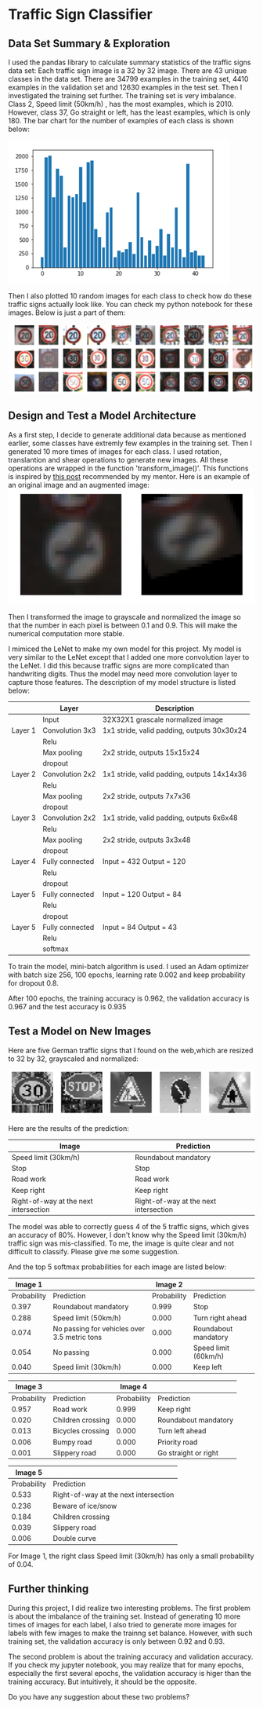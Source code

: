# Traffic Sign Classifier

## Data Set Summary & Exploration
I used the pandas library to calculate summary statistics of the traffic signs data set:
Each traffic sign image is a 32 by 32 image. There are 43 unique classes in the data set. There are 34799 examples in the training set, 4410 examples in the validation set and 12630 examples in the test set. Then I investigated the training set further. The training set is very imbalance. Class 2, Speed limit (50km/h)
 , has the most examples, which is 2010. However, class 37, Go straight or left, has the least examples, which is only 180. The bar chart for the number of examples of each class is shown below:
 
 ![barchart](https://raw.githubusercontent.com/junfeizhu/CarND-Traffic-Sign-Classifier-Project/master/images_for_writeup/barchart.png)
 
 Then I also plotted 10 random images for each class to check how do these traffic signs actually look like. You can check my python notebook for these images. Below is just a part of them:
 
 ![traffic_sign_images](https://raw.githubusercontent.com/junfeizhu/CarND-Traffic-Sign-Classifier-Project/master/images_for_writeup/traffic_sign_images.png)
 
##  Design and Test a Model Architecture
As a first step, I decide to generate additional data because as mentioned earlier, some classes have extremly few examples in the training set. Then I generated 10 more times of images for each class. I used rotation, translantion and shear operations to generate new images. All these operations are wrapped in the function 'transform_image()'. This functions is inspired by [this post](https://chatbotslife.com/using-augmentation-to-mimic-human-driving-496b569760a9) recommended by my mentor. Here is an example of an original image and an augmented image:
![data_aug](https://raw.githubusercontent.com/junfeizhu/CarND-Traffic-Sign-Classifier-Project/master/images_for_writeup/data_aug.png)

Then I transformed the image to grayscale and normalized the image so that the number in each pixel is between 0.1 and 0.9. This will make the numerical computation more stable.

I mimiced the LeNet to make my own model for this project. My model is very similar to the LeNet except that I added one more convolution layer to the LeNet. I did this because traffic signs are more complicated than handwriting digits. Thus the model may need more convolution layer to capture those features. The description of my model structure is listed below:

|               | Layer     | Description |
|---            |---        |---          |
|               |Input       | 32X32X1 grascale normalized image|
|  Layer 1      | Convolution 3x3 |1x1 stride, valid padding, outputs 30x30x24 |
|               | Relu       |               |
|               |Max pooling |2x2 stride, outputs 15x15x24|
|               |dropout     |                  |
|   Layer 2     | Convolution 2x2 |1x1 stride, valid padding, outputs 14x14x36 |
|               | Relu       |               |
|               |Max pooling |2x2 stride, outputs 7x7x36|
|               |dropout     |                  |
|   Layer 3     | Convolution 2x2 |1x1 stride, valid padding, outputs 6x6x48 |
|               | Relu       |               |
|               |Max pooling |2x2 stride, outputs 3x3x48|
|               |dropout     |                  |
|   Layer 4     | Fully connected |Input = 432  Output = 120 |
|               | Relu       |               |
|               |dropout     |                  |
|   Layer 5     | Fully connected |Input = 120  Output = 84 |
|               | Relu       |               |
|               |dropout     |                  |
|   Layer 5     | Fully connected |Input = 84  Output = 43 |
|               | Relu       |               |
|               |softmax     |                  |


To train the model, mini-batch algorithm is used. I used an Adam optimizer with batch size 256, 100 epochs, learning rate 0.002 and keep probability for dropout 0.8.

After 100 epochs, the training accuracy is 0.962, the validation accuracy is 0.967 and the test accuracy is 0.935

## Test a Model on New Images
Here are five German traffic signs that I found on the web,which are resized to 32 by 32, grayscaled and normalized:

![test_web_images](https://raw.githubusercontent.com/junfeizhu/CarND-Traffic-Sign-Classifier-Project/master/images_for_writeup/test_web_images.png)

Here are the results of the prediction:

|Image  |Prediction|
|-----  |----------|
|Speed limit (30km/h)|Roundabout mandatory|
|Stop   |Stop      |
|Road work|Road work|
|Keep right|Keep right|
|Right-of-way at the next intersection|Right-of-way at the next intersection|

The model was able to correctly guess 4 of the 5 traffic signs, which gives an accuracy of 80%. However, I don't know why the Speed limit (30km/h) traffic sign was mis-classified. To me, the image is quite clear and not difficult to classify. Please give me some suggestion.

And the top 5 softmax probabilities for each image are listed below:

|Image 1        ||        Image 2||
|-------|-------|---------|-------|
|Probability|Prediction|Probability|Prediction|
|0.397|Roundabout mandatory|0.999|Stop|
|0.288|Speed limit (50km/h)|0.000|Turn right ahead|
|0.074|No passing for vehicles over 3.5 metric tons|0.000|Roundabout mandatory|
|0.054|No passing|0.000|Speed limit (60km/h)|
|0.040|Speed limit (30km/h)|0.000|Keep left|


|Image 3        ||        Image 4||
|---------|-------|---------|-------|
|Probability|Prediction|Probability|Prediction|
|0.957|Road work|0.999|Keep right|
|0.020|Children crossing|0.000|Roundabout mandatory|
|0.013|Bicycles crossing|0.000|Turn left ahead|
|0.006|Bumpy road|0.000|Priority road|
|0.001|Slippery road|0.000|Go straight or right|

|   Image 5 ||
|-----------|---------|
|Probability|Prediction|
|0.533|Right-of-way at the next intersection|
|0.236|Beware of ice/snow|
|0.184|Children crossing|
|0.039|Slippery road|
|0.006|Double curve|

For Image 1, the right class Speed limit (30km/h) has only a small probability of 0.04.

## Further thinking
During this project, I did realize two interesting problems.
The first problem is about the imbalance of the training set. Instead of generating 10 more times of images for each label, I also tried to generate more images for labels with few images to make the trainng set balance. However, with such training set, the validation accuracy is only between 0.92 and 0.93.

The second problem is about the training accuracy and validation accuracy. If you check my jupyter notebook, you may realize that for many epochs, especially the first several epochs, the validation accuracy is higer than the training accuracy. But intuitively, it should be the opposite.

Do you have any suggestion about these two problems?